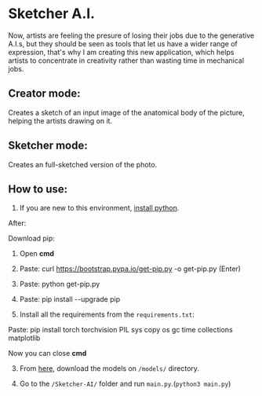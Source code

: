 # Sketcher A.I.

Now, artists are feeling the presure of losing their jobs due to the generative A.I.s, but they should be seen as tools that let us have a wider range of expression, that's why I am creating this new application, which helps artists to concentrate in creativity rather than wasting time in mechanical jobs.

## Creator mode:

Creates a sketch of an input image of the anatomical body of the picture, helping the artists drawing on it.

## Sketcher mode:

Creates an full-sketched version of the photo.

## How to use:

1. If you are new to this environment, [install python](https://www.python.org/downloads/).

After:

Download pip:

1. Open **cmd**
2. Paste: curl https://bootstrap.pypa.io/get-pip.py -o get-pip.py (Enter)
3. Paste: python get-pip.py
4. Paste: pip install --upgrade pip

5. Install all the requirements from the `requirements.txt`:

Paste: pip install torch torchvision PIL sys copy os gc time collections matplotlib

Now you can close **cmd**

3. From [here](https://drive.google.com/drive/folders/1MlHu_ir9X8gmzARPKHYzCW4PG-QuSnl3), download the models on `/models/` directory.

4. Go to the `/Sketcher-AI/` folder and run `main.py`.(`python3 main.py`)
